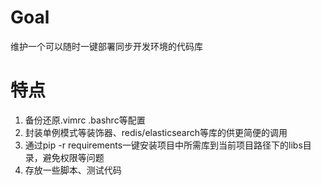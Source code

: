 # Goal
维护一个可以随时一键部署同步开发环境的代码库
                                                                                                      
# 特点                                                                                                                                    
1. 备份还原.vimrc .bashrc等配置                                                                                                            
2. 封装单例模式等装饰器、redis/elasticsearch等库的供更简便的调用                                                                           
3. 通过pip -r requirements一键安装项目中所需库到当前项目路径下的libs目录，避免权限等问题
4. 存放一些脚本、测试代码
